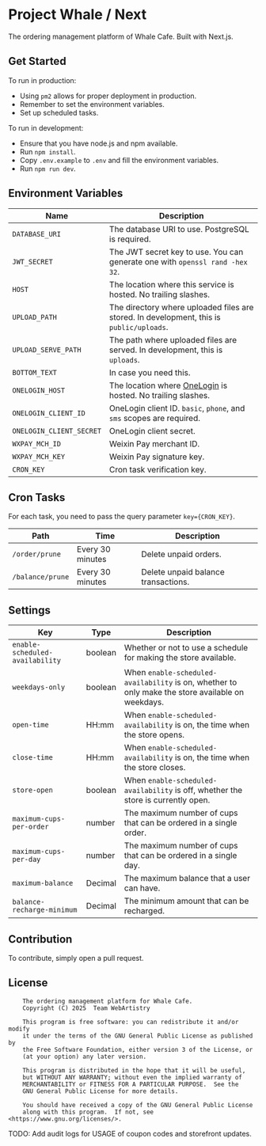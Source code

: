 # Project Whale / Next

The ordering management platform of Whale Cafe. Built with Next.js.

## Get Started

To run in production:

* Using `pm2` allows for proper deployment in production.
* Remember to set the environment variables.
* Set up scheduled tasks.

To run in development:

* Ensure that you have node.js and npm available.
* Run `npm install`.
* Copy `.env.example` to `.env` and fill the environment variables.
* Run `npm run dev`.

## Environment Variables

| Name                     | Description                                                                                                     |
|--------------------------|-----------------------------------------------------------------------------------------------------------------|
| `DATABASE_URI`           | The database URI to use. PostgreSQL is required.                                                                |
| `JWT_SECRET`             | The JWT secret key to use. You can generate one with `openssl rand -hex 32`.                                    |
| `HOST`                   | The location where this service is hosted. No trailing slashes.                                                 |
| `UPLOAD_PATH`            | The directory where uploaded files are stored. In development, this is `public/uploads`.                        |
| `UPLOAD_SERVE_PATH`      | The path where uploaded files are served. In development, this is `uploads`.                                    |
| `BOTTOM_TEXT`            | In case you need this.                                                                                          |
| `ONELOGIN_HOST`          | The location where [OneLogin](https://github.com/WebArtistryBAID/baid-onelogin) is hosted. No trailing slashes. |
| `ONELOGIN_CLIENT_ID`     | OneLogin client ID. `basic`, `phone`, and `sms` scopes are required.                                            |
| `ONELOGIN_CLIENT_SECRET` | OneLogin client secret.                                                                                         |
| `WXPAY_MCH_ID`           | Weixin Pay merchant ID.                                                                                         |
| `WXPAY_MCH_KEY`          | Weixin Pay signature key.                                                                                       |
| `CRON_KEY`               | Cron task verification key.                                                                                     |

## Cron Tasks

For each task, you need to pass the query parameter `key={CRON_KEY}`.

| Path             | Time             | Description                         |
|------------------|------------------|-------------------------------------|
| `/order/prune`   | Every 30 minutes | Delete unpaid orders.               |
| `/balance/prune` | Every 30 minutes | Delete unpaid balance transactions. |

## Settings

| Key                             | Type    | Description                                                                                       |
|---------------------------------|---------|---------------------------------------------------------------------------------------------------|
| `enable-scheduled-availability` | boolean | Whether or not to use a schedule for making the store available.                                  |
| `weekdays-only`                 | boolean | When `enable-scheduled-availability` is on, whether to only make the store available on weekdays. |
| `open-time`                     | HH:mm   | When `enable-scheduled-availability` is on, the time when the store opens.                        |
| `close-time`                    | HH:mm   | When `enable-scheduled-availability` is on, the time when the store closes.                       |
| `store-open`                    | boolean | When `enable-scheduled-availability` is off, whether the store is currently open.                 |
| `maximum-cups-per-order`        | number  | The maximum number of cups that can be ordered in a single order.                                 |
| `maximum-cups-per-day`          | number  | The maximum number of cups that can be ordered in a single day.                                   |
| `maximum-balance`               | Decimal | The maximum balance that a user can have.                                                         |
| `balance-recharge-minimum`      | Decimal | The minimum amount that can be recharged.                                                         |

## Contribution

To contribute, simply open a pull request.

## License

```
    The ordering management platform for Whale Cafe.
    Copyright (C) 2025  Team WebArtistry

    This program is free software: you can redistribute it and/or modify
    it under the terms of the GNU General Public License as published by
    the Free Software Foundation, either version 3 of the License, or
    (at your option) any later version.

    This program is distributed in the hope that it will be useful,
    but WITHOUT ANY WARRANTY; without even the implied warranty of
    MERCHANTABILITY or FITNESS FOR A PARTICULAR PURPOSE.  See the
    GNU General Public License for more details.

    You should have received a copy of the GNU General Public License
    along with this program.  If not, see <https://www.gnu.org/licenses/>.
```

TODO: Add audit logs for USAGE of coupon codes and storefront updates.
